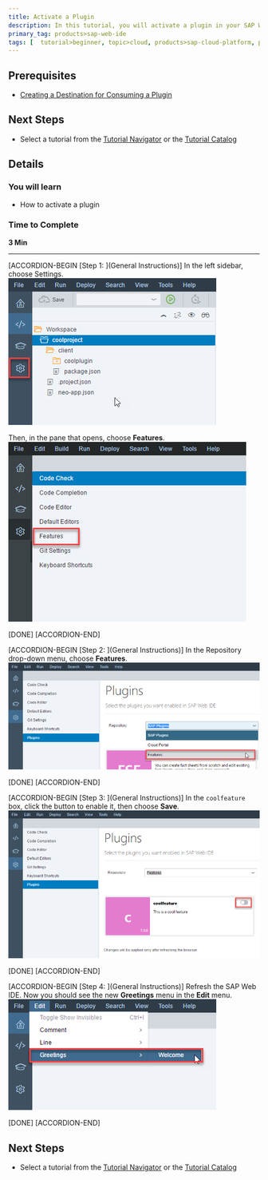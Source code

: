 ```yaml
---
title: Activate a Plugin
description: In this tutorial, you will activate a plugin in your SAP Web IDE environment. Once you or an administrator have created a destination to a plugin, the plugin becomes visible in your SAP Web IDE and you can activate it.
primary_tag: products>sap-web-ide
tags: [  tutorial>beginner, topic>cloud, products>sap-cloud-platform, products>sap-web-ide, products>sap-web-ide-plug-ins ]
---
```


## Prerequisites  
 - [Creating a Destination for Consuming a Plugin](http://www.sap.com/developer/tutorials/webide-sdk-helloworld4.html)


## Next Steps
 - Select a tutorial from the [Tutorial Navigator](http://www.sap.com/developer/tutorial-navigator.html) or the [Tutorial Catalog](http://www.sap.com/developer/tutorials.html)

## Details
### You will learn  
  - How to activate a plugin

### Time to Complete
**3 Min**

---

[ACCORDION-BEGIN [Step 1: ](General Instructions)]
In the left sidebar, choose Settings.
![Choose settings](Step1a.png)

Then, in the pane that opens, choose **Features**.
![Choose plugins](Step1b.png)



[DONE]
[ACCORDION-END]

[ACCORDION-BEGIN [Step 2: ](General Instructions)]
In the Repository drop-down menu, choose **Features**.
![Show the available features](Step2.png)




[DONE]
[ACCORDION-END]

[ACCORDION-BEGIN [Step 3: ](General Instructions)]
In the `coolfeature` box, click the button to enable it, then choose **Save**.
![Activate plugin](Step3.png)




[DONE]
[ACCORDION-END]

[ACCORDION-BEGIN [Step 4: ](General Instructions)]
Refresh the SAP Web IDE. Now you should see the new **Greetings** menu in the **Edit** menu.
![Plugin activated](Step4.png)


[DONE]
[ACCORDION-END]


## Next Steps
- Select a tutorial from the [Tutorial Navigator](http://www.sap.com/developer/tutorial-navigator.html) or the [Tutorial Catalog](http://www.sap.com/developer/tutorials.html)
